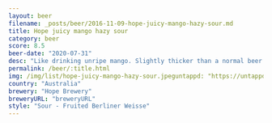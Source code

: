 ```yaml
---
layout: beer
filename: _posts/beer/2016-11-09-hope-juicy-mango-hazy-sour.md
title: Hope juicy mango hazy sour
category: beer
score: 8.5
beer-date: "2020-07-31"
desc: "Like drinking unripe mango. Slightly thicker than a normal beer which leaves a sweet mango residue on your lips. Brilliant refresh between some other strong IPAs"
permalink: /beer/:title.html
img: /img/list/hope-juicy-mango-hazy-sour.jpeguntappd: "https://untappd.com/b/hope-brewery-fka-juicy-mango-hazy-sour/3830695"
country: "Australia"
brewery: "Hope Brewery"
breweryURL: "breweryURL"
style: "Sour - Fruited Berliner Weisse"
---
```

